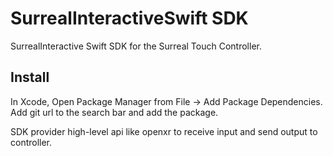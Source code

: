 # SurrealInteractiveSwift SDK
SurrealInteractive Swift SDK for the Surreal Touch Controller.

## Install
In Xcode, Open Package Manager from File -> Add Package Dependencies. Add git url to the search bar and add the package.

SDK provider high-level api like openxr to receive input and send output to controller.
